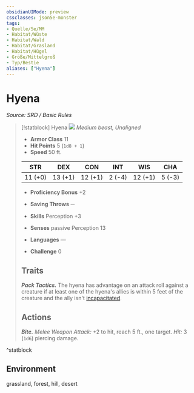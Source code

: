 ```yaml
---
obsidianUIMode: preview
cssclasses: json5e-monster
tags:
- Quelle/5e/MM
- Habitat/Wüste
- Habitat/Wald
- Habitat/Grasland
- Habitat/Hügel
- Größe/Mittelgroß
- Typ/Bestie
aliases: ["Hyena"]
---
```

# Hyena
*Source: SRD / Basic Rules*  

> [!statblock] Hyena
> ![](compendium/bestiary/beast/token/hyena.png#token)
> *Medium beast, Unaligned*
> 
> - **Armor Class** 11 
> - **Hit Points** 5 (`1d8 + 1`)
> - **Speed** 50 ft.
> 
> |STR|DEX|CON|INT|WIS|CHA|
> |:---:|:---:|:---:|:---:|:---:|:---:|
> |11 (+0)|13 (+1)|12 (+1)| 2 (-4)|12 (+1)| 5 (-3)|
> 
> - **Proficiency Bonus** +2
> - **Saving Throws** ⏤
> - **Skills** Perception +3
> - **Senses** passive Perception 13
> 
> - **Languages** —
> - **Challenge** 0
> 
> ## Traits
> 
> ***Pack Tactics.*** The hyena has advantage on an attack roll against a creature if at least one of the hyena's allies is within 5 feet of the creature and the ally isn't [incapacitated](rules/conditions.md#incapacitated).
> 
> ## Actions
> 
> ***Bite.*** *Melee Weapon Attack:* +2 to hit, reach 5 ft., one target. *Hit:* 3 (`1d6`) piercing damage.
^statblock

## Environment

grassland, forest, hill, desert